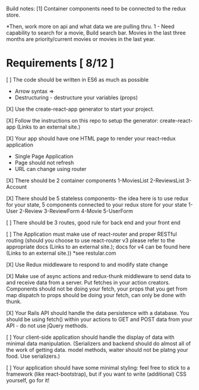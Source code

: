 Build notes:
[1] Container components need to be connected to the redux store.

\*Then, work more on api and what data we are pulling thru.
1 - Need capability to search for a movie, Build search bar.
Movies in the last three months are priority/current movies or movies in the last year.

# Requirements [ 8/12 ]

[ ] The code should be written in ES6 as much as possible

- Arrow syntax =>
- Destructuring - destructure your variables (props)

[X] Use the create-react-app generator to start your project.

[X] Follow the instructions on this repo to setup the generator: create-react-app (Links to an external site.)

[X] Your app should have one HTML page to render your react-redux application

- Single Page Application
- Page should not refresh
- URL can change using router

[X] There should be 2 container components
1-MoviesList
2-ReviewsList
3-Account

[X] There should be 5 stateless components- the idea here is to use redux for your state, 5 components connected to your redux store for your state
1-User
2-Review
3-ReviewForm
4-Movie
5-UserForm

[ ] There should be 3 routes, good rule for back end and your front end

[ ] The Application must make use of react-router and proper RESTful routing (should you choose to use react-router v3 please refer to the appropriate docs (Links to an external site.); docs for v4 can be found here (Links to an external site.)) \*see restular.com

[X] Use Redux middleware to respond to and modify state change

[X] Make use of async actions and redux-thunk middleware to send data to and receive data from a server. Put fetches in your action creators. Components should not be doing your fetch, your props that you get from map dispatch to props should be doing your fetch, can only be done with thunk.

[X] Your Rails API should handle the data persistence with a database. You should be using fetch() within your actions to GET and POST data from your API - do not use jQuery methods.

[ ] Your client-side application should handle the display of data with minimal data manipulation. (Serializers and backend should do almost all of the work of getting data. model methods, waiter should not be platng your food. Use serializers.)

[ ] Your application should have some minimal styling: feel free to stick to a framework (like react-bootstrap), but if you want to write (additional) CSS yourself, go for it!
